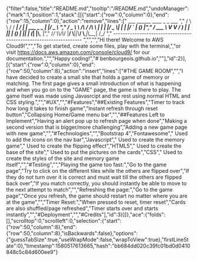 {"filter":false,"title":"README.md","tooltip":"/README.md","undoManager":{"mark":1,"position":1,"stack":[[{"start":{"row":0,"column":0},"end":{"row":15,"column":0},"action":"remove","lines":["         ___        ______     ____ _                 _  ___  ","        / \\ \\      / / ___|   / ___| | ___  _   _  __| |/ _ \\ ","       / _ \\ \\ /\\ / /\\___ \\  | |   | |/ _ \\| | | |/ _` | (_) |","      / ___ \\ V  V /  ___) | | |___| | (_) | |_| | (_| |\\__, |","     /_/   \\_\\_/\\_/  |____/   \\____|_|\\___/ \\__,_|\\__,_|  /_/ "," ----------------------------------------------------------------- ","","","Hi there! Welcome to AWS Cloud9!","","To get started, create some files, play with the terminal,","or visit https://docs.aws.amazon.com/console/cloud9/ for our documentation.","","Happy coding!","# benbourgeois.github.io",""],"id":2}],[{"start":{"row":0,"column":0},"end":{"row":50,"column":8},"action":"insert","lines":["#THE GAME ROOM","","I have decided to create a small site that holds a game of memory or matching. The first page gives a small introduction of what is happening and when you go on to the \"GAME\" page, the game is there to play. The game itself was made using Javasrcipt and the rest using normal HTML and CSS styling.","","#UX","","#Features","##Existing Features","Timer to track how long it takes to finish game","Instant refresh through reset button","Collapsing Home/Game menu bar","","##Features Left to Implement","Having an alert pop up to refresh page when done","Making a second version that is bigger/more challenging","Adding a new game page with new game","","#Technologies","","Bootstrap 4","Fontawesome","  Used to add the icons on the nav bar","Javascript","  Used to create the memory game","  Used to create the flipping effect","HTML5","  Used to create the base of the site","  Used to put the pictures on the cards","CSS","  Used to create the styles of the site and memory game itself","","#Testing","","Playing the game too fast:","Go to the game page","Try to click on the different tiles while the others are flipped over","If they do not turn over it is correct and must wait till the others are flipped back over","If you match correctly, you should instantly be able to move to the next attempt to match","","Refreshing the page:","Go to the game page","Once you refresh, the game should restart no matter where you are at the game","","Timer Reset:","When pressed to reset, timer reset","Cards are also shuffled/page refreshed","Timer starts over and starts instantly","","#Deployment","","#Credits"],"id":3}]]},"ace":{"folds":[],"scrolltop":0,"scrollleft":0,"selection":{"start":{"row":50,"column":8},"end":{"row":50,"column":8},"isBackwards":false},"options":{"guessTabSize":true,"useWrapMode":false,"wrapToView":true},"firstLineState":0},"timestamp":1580517613665,"hash":"bb684dd020c39fc01bd0d0410848c5c84d600ee9"}